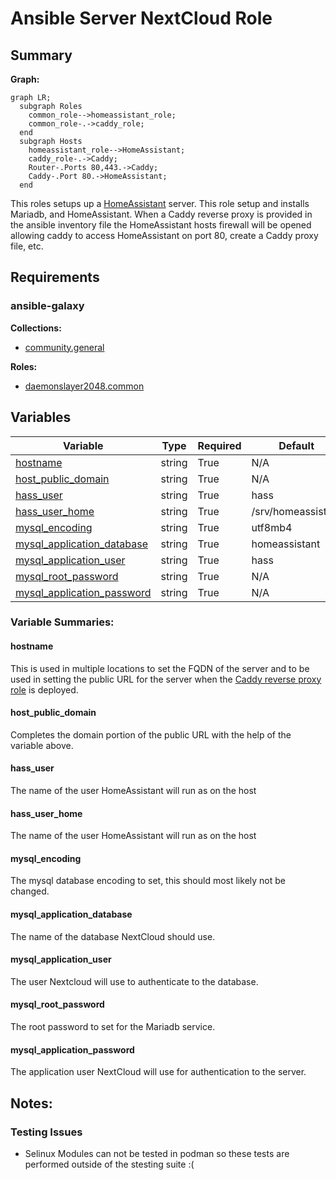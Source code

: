 # Ansible Server NextCloud Role  
## Summary
__Graph:__
``` mermaid
graph LR;
  subgraph Roles
    common_role-->homeassistant_role;
    common_role-.->caddy_role;
  end
  subgraph Hosts
    homeassistant_role-->HomeAssistant;
    caddy_role-.->Caddy;
    Router-.Ports 80,443.->Caddy;
    Caddy-.Port 80.->HomeAssistant;
  end
```
This roles setups up a [HomeAssistant](https://www.home-assistant.io/) server. This role setup and installs Mariadb, and HomeAssistant. When a Caddy reverse proxy is provided in the ansible inventory file the HomeAssistant hosts firewall will be opened allowing caddy to access HomeAssistant on port 80, create a Caddy proxy file, etc.

## Requirements
### ansible-galaxy
__Collections:__
  - [community.general](https://docs.ansible.com/ansible/latest/collections/community/general/index.html)

__Roles:__
  - [daemonslayer2048.common](https://github.com/Daemonslayer2048/common_role)

## Variables
| Variable | Type | Required | Default | Example |
|    -     |   -  |     -    |    -    |    -    |
| [hostname](#hostname) | string | True | N/A | cloud |
| [host_public_domain](#host_public_domain) | string | True | N/A | null.com |
| [hass_user](#ass_user) | string | True | hass | hass |
| [hass_user_home](#hass_user_home) | string | True | /srv/homeassistant | /srv/homeassistant |
| [mysql_encoding](#mysql_encoding) | string | True | utf8mb4 | utf8mb4 |
| [mysql_application_database](#mysql_application_database) | string | True | homeassistant | homeassistant |
| [mysql_application_user](#mysql_application_user) | string | True | hass | hass |
| [mysql_root_password](#mysql_root_password) | string | True | N/A | Password1! |
| [mysql_application_password](#mysql_application_password) | string | True | N/A | Password1! |


### Variable Summaries:
#### hostname
This is used in multiple locations to set the FQDN of the server and to be used in setting the public URL for the server when the [Caddy reverse proxy role](https://github.com/Daemonslayer2048/caddy_role) is deployed.

#### host_public_domain
Completes the domain portion of the public URL with the help of the variable above.

#### hass_user  
The name of the user HomeAssistant will run as on the host

#### hass_user_home  
The name of the user HomeAssistant will run as on the host

#### mysql_encoding
The mysql database encoding to set, this should most likely not be changed.

#### mysql_application_database
The name of the database NextCloud should use.

#### mysql_application_user
The user Nextcloud will use to authenticate to the database.

#### mysql_root_password
The root password to set for the Mariadb service.

#### mysql_application_password
The application user NextCloud will use for authentication to the server.


## Notes:
### Testing Issues
  - Selinux Modules can not be tested in podman so these tests are performed outside of the stesting suite :(
